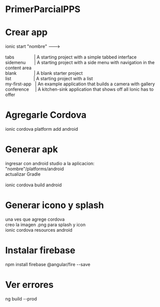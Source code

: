 # PrimerParcialPPS

# Crear app

ionic start "nombre" ---><br/><br/>
tabs &nbsp;&nbsp;&nbsp;&nbsp;&nbsp;&nbsp;&nbsp;&nbsp;&nbsp;&nbsp;&nbsp;&nbsp;&nbsp;&nbsp;&nbsp;| A starting project with a simple tabbed interface<br/>
sidemenu &nbsp;&nbsp;&nbsp;&nbsp;&nbsp;&nbsp;| A starting project with a side menu with navigation in the content area<br/>
blank &nbsp;&nbsp;&nbsp;&nbsp;&nbsp;&nbsp;&nbsp;&nbsp;&nbsp;&nbsp;&nbsp;&nbsp;&nbsp;| A blank starter project<br/>
list &nbsp;&nbsp;&nbsp;&nbsp;&nbsp;&nbsp;&nbsp;&nbsp;&nbsp;&nbsp;&nbsp;&nbsp;&nbsp;&nbsp;&nbsp;&nbsp;&nbsp;| A starting project with a list<br/>
my-first-app &nbsp;&nbsp;| An example application that builds a camera with gallery<br/>
conference &nbsp;&nbsp;&nbsp;&nbsp;| A kitchen-sink application that shows off all Ionic has to offer<br/>

# Agregarle Cordova

ionic cordova platform add android<br/>


# Generar apk

ingresar con android studio a la aplicacion:<br/>
"nombre"/platforms/android<br/>
actualizar Gradle<br/>  
ionic cordova build android<br/>

# Generar icono y splash

una ves que agrege cordova<br/>
creo la imagen .png para splash y icon<br/>
ionic cordova resources android<br/>

# Instalar firebase

npm install firebase @angular/fire --save

# Ver errores

ng build --prod



